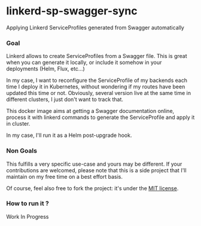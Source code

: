 # linkerd-sp-swagger-sync

Applying Linkerd ServiceProfiles generated from Swagger automatically

### Goal

Linkerd allows to create ServiceProfiles from a Swagger file. This is great when you can generate it locally, or include it somehow in your deployments (Helm, Flux, etc...)

In my case, I want to reconfigure the ServiceProfile of my backends each time I deploy it in Kubernetes, without wondering if my routes have been updated this time or not. Obviously, several version live at the same time in different clusters, I just don't want to track that.

This docker image aims at getting a Swagger documentation online, process it with linkerd commands to generate the ServiceProfile and apply it in cluster.

In my case, I'll run it as a Helm post-upgrade hook.

### Non Goals

This fulfills a very specific use-case and yours may be different. If your contributions are welcomed, please note that this is a side project that I'll maintain on my free time on a best effort basis. 

Of course, feel also free to fork the project: it's under the [MIT license](LICENSE).

### How to run it ?

Work In Progress
